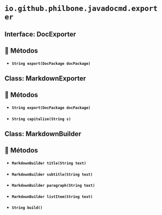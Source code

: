 # `io.github.philbone.javadocmd.exporter`

## Interface: DocExporter

## 🧮 Métodos

- #### `String export(DocPackage docPackage)`
## Class: MarkdownExporter

## 🧮 Métodos

- #### `String export(DocPackage docPackage)`
- #### `String capitalize(String s)`
## Class: MarkdownBuilder

## 🧮 Métodos

- #### `MarkdownBuilder title(String text)`
- #### `MarkdownBuilder subtitle(String text)`
- #### `MarkdownBuilder paragraph(String text)`
- #### `MarkdownBuilder listItem(String text)`
- #### `String build()`
